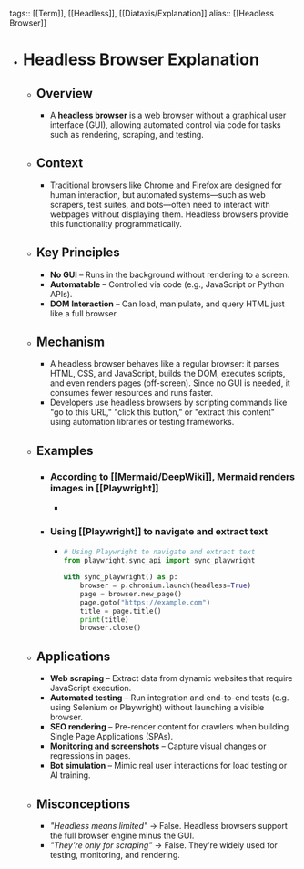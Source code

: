 tags:: [[Term]], [[Headless]], [[Diataxis/Explanation]]
alias:: [[Headless Browser]]

- # Headless Browser Explanation
	- ## Overview
		- A **headless browser** is a web browser without a graphical user interface (GUI), allowing automated control via code for tasks such as rendering, scraping, and testing.
	- ## Context
		- Traditional browsers like Chrome and Firefox are designed for human interaction, but automated systems—such as web scrapers, test suites, and bots—often need to interact with webpages without displaying them. Headless browsers provide this functionality programmatically.
	- ## Key Principles
		- **No GUI** – Runs in the background without rendering to a screen.
		- **Automatable** – Controlled via code (e.g., JavaScript or Python APIs).
		- **DOM Interaction** – Can load, manipulate, and query HTML just like a full browser.
	- ## Mechanism
		- A headless browser behaves like a regular browser: it parses HTML, CSS, and JavaScript, builds the DOM, executes scripts, and even renders pages (off-screen). Since no GUI is needed, it consumes fewer resources and runs faster.
		- Developers use headless browsers by scripting commands like "go to this URL," "click this button," or "extract this content" using automation libraries or testing frameworks.
	- ## Examples
		- ### According to [[Mermaid/DeepWiki]], Mermaid renders images in [[Playwright]]
			-
		- ### Using [[Playwright]] to navigate and extract text
			- ~~~python
			  # Using Playwright to navigate and extract text
			  from playwright.sync_api import sync_playwright
			  
			  with sync_playwright() as p:
			      browser = p.chromium.launch(headless=True)
			      page = browser.new_page()
			      page.goto("https://example.com")
			      title = page.title()
			      print(title)
			      browser.close()
			  ~~~
	- ## Applications
		- **Web scraping** – Extract data from dynamic websites that require JavaScript execution.
		- **Automated testing** – Run integration and end-to-end tests (e.g. using Selenium or Playwright) without launching a visible browser.
		- **SEO rendering** – Pre-render content for crawlers when building Single Page Applications (SPAs).
		- **Monitoring and screenshots** – Capture visual changes or regressions in pages.
		- **Bot simulation** – Mimic real user interactions for load testing or AI training.
	- ## Misconceptions
		- *"Headless means limited"* → False. Headless browsers support the full browser engine minus the GUI.
		- *"They're only for scraping"* → False. They're widely used for testing, monitoring, and rendering.
